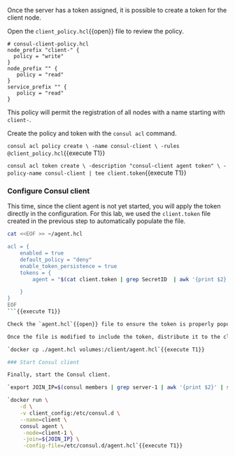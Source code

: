Once the server has a token assigned, it is possible to create a token for the client node.

Open the `client_policy.hcl`{{open}} file to review the policy.

```hcl
# consul-client-policy.hcl
node_prefix "client-" {
  policy = "write"
}
node_prefix "" {
   policy = "read"
}
service_prefix "" {
   policy = "read"
}
```

This policy will permit the registration of all nodes with a name starting with `client-`.

Create the policy and token with the `consul acl` command.

`consul acl policy create \
  -name consul-client \
  -rules @client_policy.hcl`{{execute T1}}

`consul acl token create \
  -description "consul-client agent token" \
  -policy-name consul-client | tee client.token`{{execute T1}}

### Configure Consul client

This time, since the client agent is not yet started, you will apply the token directly in the configuration. For this lab, we used the `client.token` file created in the previous step to automatically populate the file.

```bash
cat <<EOF >> ~/agent.hcl

acl = {
    enabled = true
    default_policy = "deny"
    enable_token_persistence = true
    tokens = {
        agent = "$(cat client.token | grep SecretID  | awk '{print $2}')"

    }
}
EOF
```{{execute T1}}

Check the `agent.hcl`{{open}} file to ensure the token is properly populated.

Once the file is modified to include the token, distribute it to the client.

`docker cp ./agent.hcl volumes:/client/agent.hcl`{{execute T1}}

### Start Consul client

Finally, start the Consul client.

`export JOIN_IP=$(consul members | grep server-1 | awk '{print $2}' | sed 's/:.*//g')`{{execute T1}}

`docker run \
    -d \
    -v client_config:/etc/consul.d \
    --name=client \
    consul agent \
     -node=client-1 \
     -join=${JOIN_IP} \
     -config-file=/etc/consul.d/agent.hcl`{{execute T1}}
